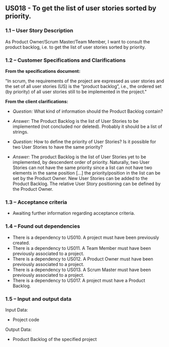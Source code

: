 ## **US018 - To get the list of user stories sorted by priority.**

### **1.1 – User Story Description**

As Product Owner/Scrum Master/Team Member, I want to consult the product backlog, i.e. to get the list of user stories sorted by priority.

### **1.2 – Customer Specifications and Clarifications**

**From the specifications document:**

"In scrum, the requirements of the project are expressed as user stories and the set of all user
stories (US) is the “product backlog”, i.e., the ordered set (by priority) of all user stories still to be implemented in the project."


**From the client clarifications:**

- *Question:* What kind of information should the Product Backlog contain?
- *Answer:*  The Product Backlog is the list of User Stories to be implemented (not concluded nor deleted). Probably it should be a list of strings.

 
- *Question:* How to define the priority of User Stories? Is it possible for two User Stories to have the same priority?
- *Answer:* The product Backlog is the list of User Stories yet to be implemented, by descendent order of priority. Naturally, two User Stories can not have the same priority since a list can not have two elements in the same position [...] the priority/position in the list can be set by the Product Owner. New User Stories can be added to the Product Backlog. The relative User Story positioning can be defined by the Product Owner.

### **1.3 – Acceptance criteria**

- Awaiting further information regarding acceptance criteria.

### **1.4 – Found out dependencies**

* There is a dependency to US010. A project must have been previously created.
* There is a dependency to US011. A Team Member must have been previously associated to a project.
* There is a dependency to US012. A Product Owner must have been previously associated to a project.
* There is a dependency to US013. A Scrum Master must have been previously associated to a project.
* There is a dependency to US017. A project must have a Product Backlog.


### **1.5 – Input and output data**

Input Data:
- Project code


Output Data:

- Product Backlog of the specified project